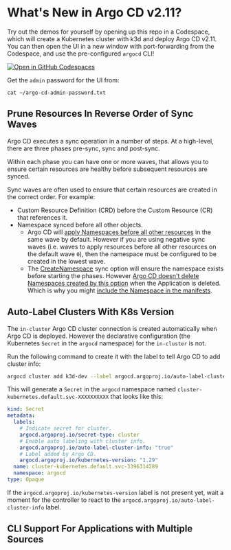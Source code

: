# What's New in Argo CD v2.11?

Try out the demos for yourself by opening up this repo in a Codespace, which will create a Kubernetes cluster with k3d and deploy Argo CD v2.11. You can then open the UI in a new window with port-forwarding from the Codespace, and use the pre-configured `argocd` CLI!

[![Open in GitHub Codespaces](https://github.com/codespaces/badge.svg)](https://codespaces.new/morey-tech/argocd-v2.11-examples)

Get the `admin` password for the UI from:
```
cat ~/argo-cd-admin-password.txt
```

## Prune Resources In Reverse Order of Sync Waves
Argo CD executes a sync operation in a number of steps. At a high-level, there are three phases pre-sync, sync and post-sync.

Within each phase you can have one or more waves, that allows you to ensure certain resources are healthy before subsequent resources are synced.

Sync waves are often used to ensure that certain resources are created in the correct order. For example:
- Custom Resource Definition (CRD) before the Custom Resource (CR) that references it.
- Namespace synced before all other objects.
    - Argo CD will [apply Namespaces before all other resources](https://github.com/argoproj/gitops-engine/blob/8a3ce6d85caa4220cfcaa8aa8b6d6dff476909ec/pkg/sync/sync_tasks.go#L28) in the same wave by default. However if you are using negative sync waves (i.e. waves to apply resources before all other resources on the default wave `0`), then the namespace must be configured to be created in the lowest wave.
    - The [CreateNamespace](https://argo-cd.readthedocs.io/en/stable/user-guide/sync-options/#create-namespace) sync option will ensure the namespace exists before starting the phases. However [Argo CD doesn't delete Namespaces created by this option](https://github.com/argoproj/argo-cd/issues/7875) when the Application is deleted. Which is why you might [include the Namespace in the manifests](https://github.com/argoproj/argo-cd/issues/7875#issuecomment-1551192762).

## Auto-Label Clusters With K8s Version
The `in-cluster` Argo CD cluster connection is created automatically when Argo CD is deployed. However the declarative configuration (the Kubernetes `Secret` in the `argocd` namespace) for the `in-cluster` is not. 

Run the following command to create it with the label to tell Argo CD to add cluster info:
```bash
argocd cluster add k3d-dev --label argocd.argoproj.io/auto-label-cluster-info="true" --cluster-endpoint internal
```

This will generate a `Secret` in the `argocd` namespace named `cluster-kubernetes.default.svc-XXXXXXXXXX` that looks like this:
```yaml
kind: Secret
metadata:
  labels:
    # Indicate secret for cluster.
    argocd.argoproj.io/secret-type: cluster
    # Enable auto labeling with cluster info.
    argocd.argoproj.io/auto-label-cluster-info: "true"
    # Label added by Argo CD.
    argocd.argoproj.io/kubernetes-version: "1.29"
  name: cluster-kubernetes.default.svc-3396314289
  namespace: argocd
type: Opaque
```

If the `argocd.argoproj.io/kubernetes-version` label is not present yet, wait a moment for the controller to react to the `argocd.argoproj.io/auto-label-cluster-info` label.

## CLI Support For Applications with Multiple Sources
